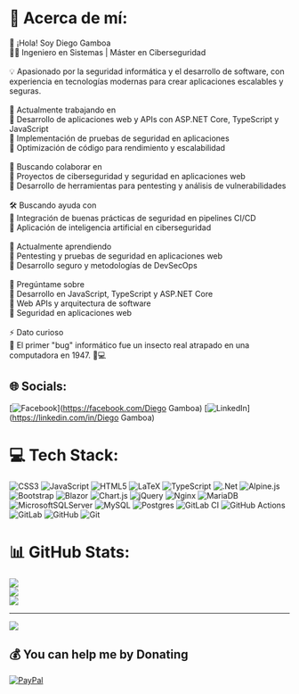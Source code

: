 # 💫 Acerca de mí:
👋 ¡Hola! Soy Diego Gamboa<br>👨‍💻 Ingeniero en Sistemas | Máster en Ciberseguridad<br><br>💡 Apasionado por la seguridad informática y el desarrollo de software, con experiencia en tecnologías modernas para crear aplicaciones escalables y seguras.<br><br>🚀 Actualmente trabajando en<br>🔹 Desarrollo de aplicaciones web y APIs con ASP.NET Core, TypeScript y JavaScript<br>🔹 Implementación de pruebas de seguridad en aplicaciones<br>🔹 Optimización de código para rendimiento y escalabilidad<br><br>🤝 Buscando colaborar en<br>🔹 Proyectos de ciberseguridad y seguridad en aplicaciones web<br>🔹 Desarrollo de herramientas para pentesting y análisis de vulnerabilidades<br><br>🛠️ Buscando ayuda con<br>🔹 Integración de buenas prácticas de seguridad en pipelines CI/CD<br>🔹 Aplicación de inteligencia artificial en ciberseguridad<br><br>🌱 Actualmente aprendiendo<br>🔹 Pentesting y pruebas de seguridad en aplicaciones web<br>🔹 Desarrollo seguro y metodologías de DevSecOps<br><br>💬 Pregúntame sobre<br>🔹 Desarrollo en JavaScript, TypeScript y ASP.NET Core<br>🔹 Web APIs y arquitectura de software<br>🔹 Seguridad en aplicaciones web<br><br>⚡ Dato curioso<br>🔹 El primer "bug" informático fue un insecto real atrapado en una computadora en 1947. 🐛💻


## 🌐 Socials:
[![Facebook](https://img.shields.io/badge/Facebook-%231877F2.svg?logo=Facebook&logoColor=white)](https://facebook.com/Diego Gamboa) [![LinkedIn](https://img.shields.io/badge/LinkedIn-%230077B5.svg?logo=linkedin&logoColor=white)](https://linkedin.com/in/Diego Gamboa) 

# 💻 Tech Stack:
![CSS3](https://img.shields.io/badge/css3-%231572B6.svg?style=for-the-badge&logo=css3&logoColor=white) ![JavaScript](https://img.shields.io/badge/javascript-%23323330.svg?style=for-the-badge&logo=javascript&logoColor=%23F7DF1E) ![HTML5](https://img.shields.io/badge/html5-%23E34F26.svg?style=for-the-badge&logo=html5&logoColor=white) ![LaTeX](https://img.shields.io/badge/latex-%23008080.svg?style=for-the-badge&logo=latex&logoColor=white) ![TypeScript](https://img.shields.io/badge/typescript-%23007ACC.svg?style=for-the-badge&logo=typescript&logoColor=white) ![.Net](https://img.shields.io/badge/.NET-5C2D91?style=for-the-badge&logo=.net&logoColor=white) ![Alpine.js](https://img.shields.io/badge/alpinejs-white.svg?style=for-the-badge&logo=alpinedotjs&logoColor=%238BC0D0) ![Bootstrap](https://img.shields.io/badge/bootstrap-%238511FA.svg?style=for-the-badge&logo=bootstrap&logoColor=white) ![Blazor](https://img.shields.io/badge/blazor-%235C2D91.svg?style=for-the-badge&logo=blazor&logoColor=white) ![Chart.js](https://img.shields.io/badge/chart.js-F5788D.svg?style=for-the-badge&logo=chart.js&logoColor=white) ![jQuery](https://img.shields.io/badge/jquery-%230769AD.svg?style=for-the-badge&logo=jquery&logoColor=white) ![Nginx](https://img.shields.io/badge/nginx-%23009639.svg?style=for-the-badge&logo=nginx&logoColor=white) ![MariaDB](https://img.shields.io/badge/MariaDB-003545?style=for-the-badge&logo=mariadb&logoColor=white) ![MicrosoftSQLServer](https://img.shields.io/badge/Microsoft%20SQL%20Server-CC2927?style=for-the-badge&logo=microsoft%20sql%20server&logoColor=white) ![MySQL](https://img.shields.io/badge/mysql-4479A1.svg?style=for-the-badge&logo=mysql&logoColor=white) ![Postgres](https://img.shields.io/badge/postgres-%23316192.svg?style=for-the-badge&logo=postgresql&logoColor=white) ![GitLab CI](https://img.shields.io/badge/gitlab%20CI-%23181717.svg?style=for-the-badge&logo=gitlab&logoColor=white) ![GitHub Actions](https://img.shields.io/badge/github%20actions-%232671E5.svg?style=for-the-badge&logo=githubactions&logoColor=white) ![GitLab](https://img.shields.io/badge/gitlab-%23181717.svg?style=for-the-badge&logo=gitlab&logoColor=white) ![GitHub](https://img.shields.io/badge/github-%23121011.svg?style=for-the-badge&logo=github&logoColor=white) ![Git](https://img.shields.io/badge/git-%23F05033.svg?style=for-the-badge&logo=git&logoColor=white)
# 📊 GitHub Stats:
![](https://github-readme-stats.vercel.app/api?username=DiegoSys&theme=material-palenight&hide_border=false&include_all_commits=false&count_private=false)<br/>
![](https://github-readme-streak-stats.herokuapp.com/?user=DiegoSys&theme=material-palenight&hide_border=false)<br/>
![](https://github-readme-stats.vercel.app/api/top-langs/?username=DiegoSys&theme=material-palenight&hide_border=false&include_all_commits=false&count_private=false&layout=compact)

---
[![](https://visitcount.itsvg.in/api?id=DiegoSys&icon=0&color=0)](https://visitcount.itsvg.in)

  ## 💰 You can help me by Donating
  [![PayPal](https://img.shields.io/badge/PayPal-00457C?style=for-the-badge&logo=paypal&logoColor=white)](https://paypal.me/@DGamboaSafla) 

  
<!-- Proudly created with GPRM ( https://gprm.itsvg.in ) -->

